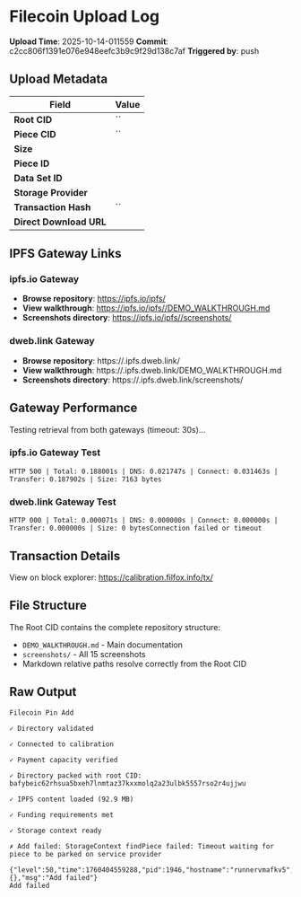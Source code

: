 # Filecoin Upload Log

**Upload Time**: 2025-10-14-011559
**Commit**: c2cc806f1391e076e948eefc3b9c9f29d138c7af
**Triggered by**: push

## Upload Metadata

| Field | Value |
|-------|-------|
| **Root CID** | `` |
| **Piece CID** | `` |
| **Size** |  |
| **Piece ID** |  |
| **Data Set ID** |  |
| **Storage Provider** |  |
| **Transaction Hash** | `` |
| **Direct Download URL** |  |

## IPFS Gateway Links

### ipfs.io Gateway
- **Browse repository**: https://ipfs.io/ipfs/
- **View walkthrough**: https://ipfs.io/ipfs//DEMO_WALKTHROUGH.md
- **Screenshots directory**: https://ipfs.io/ipfs//screenshots/

### dweb.link Gateway
- **Browse repository**: https://.ipfs.dweb.link/
- **View walkthrough**: https://.ipfs.dweb.link/DEMO_WALKTHROUGH.md
- **Screenshots directory**: https://.ipfs.dweb.link/screenshots/

## Gateway Performance

Testing retrieval from both gateways (timeout: 30s)...

### ipfs.io Gateway Test
```
HTTP 500 | Total: 0.188001s | DNS: 0.021747s | Connect: 0.031463s | Transfer: 0.187902s | Size: 7163 bytes
```

### dweb.link Gateway Test
```
HTTP 000 | Total: 0.000071s | DNS: 0.000000s | Connect: 0.000000s | Transfer: 0.000000s | Size: 0 bytesConnection failed or timeout
```

## Transaction Details

View on block explorer: https://calibration.filfox.info/tx/

## File Structure

The Root CID contains the complete repository structure:
- `DEMO_WALKTHROUGH.md` - Main documentation
- `screenshots/` - All 15 screenshots
- Markdown relative paths resolve correctly from the Root CID

## Raw Output

```
Filecoin Pin Add

✓ Directory validated

✓ Connected to calibration

✓ Payment capacity verified

✓ Directory packed with root CID: bafybeic62rhsua5bxeh7lnmtaz37kxxmolq2a23ulbk5557rso2r4ujjwu

✓ IPFS content loaded (92.9 MB)

✓ Funding requirements met

✓ Storage context ready

✗ Add failed: StorageContext findPiece failed: Timeout waiting for piece to be parked on service provider

{"level":50,"time":1760404559288,"pid":1946,"hostname":"runnervmafkv5","event":"add.failed","error":{},"msg":"Add failed"}
Add failed
```
